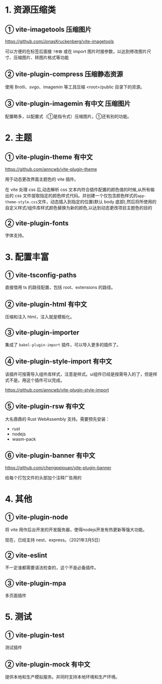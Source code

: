 # 1. 资源压缩类

## ① vite-imagetools 压缩图片

https://github.com/JonasKruckenberg/vite-imagetools

可以方便的在标签后面接 `?参数` 或在 import 图片时接参数，以达到修改图片尺寸、压缩图片、转图片格式等功能

## ② vite-plugin-compress 压缩静态资源

使用 Brotli、svgo、imagemin 等工具压缩 \<root\>/public 目录下的资源。

## ③ vite-plugin-imagemin 有中文 压缩图片

配置略多，以配置式（①是指令式）压缩图片。①还有别的功能。



# 2. 主题

## ① vite-plugin-theme 有中文

https://github.com/anncwb/vite-plugin-theme 

用于动态更改界面主题色的 vite 插件。

在 vite 处理 css 后,动态解析 css 文本内符合插件配置的颜色值的时候,从所有输出的 css 文件提取指定的颜色样式代码。并创建一个仅包含颜色样式的`app-theme-style.css`文件，动态插入到指定的位置(默认 body 底部),然后将所使用的自定义样式/组件库样式颜色替换为新的颜色,以达到动态更改项目主题色的目的

## ② vite-plugin-fonts

字体支持。





# 3. 配置丰富

## ① vite-tsconfig-paths

直接借用 ts 的路径配置，包括 root、extensions 的路径。

## ② vite-plugin-html 有中文

压缩和注入 html，注入就是模板化。

## ③ vite-plugin-importer

集成了 `babel-plugin-import` 插件，可以导入更多的插件了。

## ④ vite-plugin-style-import 有中文

该插件可按需导入组件库样式，注意是样式。ui组件已经是按需导入的了，但是样式不是。用这个插件可以完成。

https://github.com/anncwb/vite-plugin-style-import

## ⑤ vite-plugin-rsw 有中文

大名鼎鼎的 Rust WebAssembly 支持。需要预先安装：

- rust
- nodejs
- wasm-pack

## ⑥ vite-plugin-banner 有中文

https://github.com/chengpeiquan/vite-plugin-banner

给每个打包文件的头部加个注释广告用的



# 4. 其他 

## ① vite-plugin-node

将 vite 用作后台开发的开发服务器，使得nodejs开发有热更新等强大功能。

现在，已经支持 nest、express。（2021年3月5日）

## ② vite-eslint

不一定谁都需要语法检查的，这个不是必备插件。

## ③ vite-plugin-mpa

多页面插件



# 5. 测试

## ① vite-plugin-test

测试插件

## ② vite-plugin-mock 有中文

提供本地和生产模拟服务。并同时支持本地环境和生产环境。
